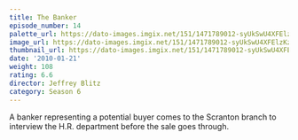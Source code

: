 ```yaml
---
title: The Banker
episode_number: 14
palette_url: https://dato-images.imgix.net/151/1471789012-syUkSwU4XFElzKzg2ExlDXS0OTo.jpg?ixlib=rb-1.1.0&ch=DPR%2CWidth&auto=enhance&palette=json
image_url: https://dato-images.imgix.net/151/1471789012-syUkSwU4XFElzKzg2ExlDXS0OTo.jpg?ixlib=rb-1.1.0&ch=DPR%2CWidth&auto=compress%2Cformat&w=500
thumbnail_url: https://dato-images.imgix.net/151/1471789012-syUkSwU4XFElzKzg2ExlDXS0OTo.jpg?ixlib=rb-1.1.0&ch=DPR%2CWidth&auto=enhance&w=500&h=280&fit=crop&fm=jpg
date: '2010-01-21'
weight: 108
rating: 6.6
director: Jeffrey Blitz
category: Season 6
---
```


A banker representing a potential buyer comes to the Scranton branch to interview the H.R. department before the sale goes through.
